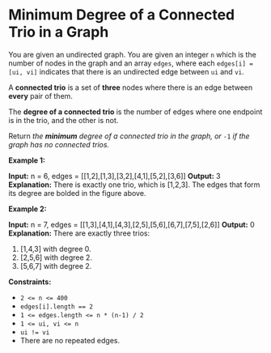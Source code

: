 # Minimum Degree of a Connected Trio in a Graph

You are given an undirected graph. You are given an integer `n` which is the number of nodes in the graph and an array `edges`, where each `edges[i] = [ui, vi]` indicates that there is an undirected edge between `ui` and `vi`.

A **connected trio** is a set of **three** nodes where there is an edge between **every** pair of them.

The **degree of a connected trio** is the number of edges where one endpoint is in the trio, and the other is not.

Return _the **minimum** degree of a connected trio in the graph, or_ `-1` _if the graph has no connected trios._

**Example 1:**

**Input:** n = 6, edges = \[\[1,2\],\[1,3\],\[3,2\],\[4,1\],\[5,2\],\[3,6\]\]
**Output:** 3
**Explanation:** There is exactly one trio, which is \[1,2,3\]. The edges that form its degree are bolded in the figure above.

**Example 2:**

**Input:** n = 7, edges = \[\[1,3\],\[4,1\],\[4,3\],\[2,5\],\[5,6\],\[6,7\],\[7,5\],\[2,6\]\]
**Output:** 0
**Explanation:** There are exactly three trios:

1) \[1,4,3\] with degree 0.
2) \[2,5,6\] with degree 2.
3) \[5,6,7\] with degree 2.

**Constraints:**

* `2 <= n <= 400`
* `edges[i].length == 2`
* `1 <= edges.length <= n * (n-1) / 2`
* `1 <= ui, vi <= n`
* `ui != vi`
* There are no repeated edges.
